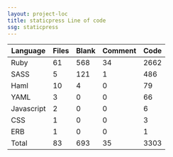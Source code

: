 ```yaml
---
layout: project-loc
title: staticpress Line of code
ssg: staticpress
---
```

<div class="table-responsive">
<table class="table">
<thead><tr>
<th>Language</th>
<th>Files</th>
<th>Blank</th>
<th>Comment</th>
<th>Code</th>
</tr></thead><tbody>
<tr><td>Ruby</td><td> 61</td><td> 568</td><td> 34</td><td> 2662</td></tr>
<tr><td>SASS</td><td> 5</td><td> 121</td><td> 1</td><td> 486</td></tr>
<tr><td>Haml</td><td> 10</td><td> 4</td><td> 0</td><td> 79</td></tr>
<tr><td>YAML</td><td> 3</td><td> 0</td><td> 0</td><td> 66</td></tr>
<tr><td>Javascript</td><td> 2</td><td> 0</td><td> 0</td><td> 6</td></tr>
<tr><td>CSS</td><td> 1</td><td> 0</td><td> 0</td><td> 3</td></tr>
<tr><td>ERB</td><td> 1</td><td> 0</td><td> 0</td><td> 1</td></tr>
<tr><td>Total</td><td>83</td><td>693</td><td>35</td><td>3303</td></tr>
</tbody></table></div>
